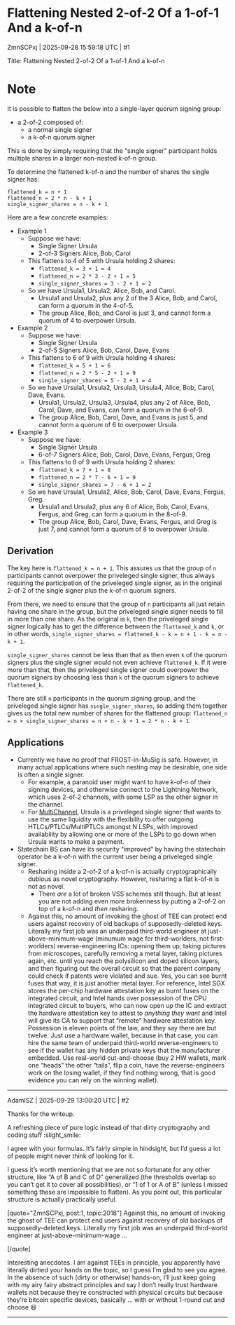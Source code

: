 # Flattening Nested 2-of-2 Of a 1-of-1 And a k-of-n

ZmnSCPxj | 2025-09-28 15:59:18 UTC | #1

Title: Flattening Nested 2-of-2 Of a 1-of-1 And a k-of-n

# Note

It is possible to flatten the below into a single-layer
quorum signing group:

* a 2-of-2 composed of:
  * a normal single signer
  * a k-of-n quorum signer

This is done by simply requiring that the “single signer”
participant holds multiple shares in a larger non-nested
k-of-n group.

To determine the flattened k-of-n and the number of shares
the single signer has:

```
flattened_k = n + 1
flattened_n = 2 * n - k + 1
single_signer_shares = n - k + 1
```

Here are a few concrete examples:

* Example 1
  * Suppose we have:
    * Single Signer Ursula
    * 2-of-3 Signers Alice, Bob, Carol
  * This flattens to 4 of 5 with Ursula holding 2 shares:
    * `flattened_k = 3 + 1 = 4`
    * `flattened_n = 2 * 3 - 2 + 1 = 5`
    * `single_signer_shares = 3 - 2 + 1 = 2`
  * So we have Ursula1, Ursula2, Alice, Bob, and Carol.
    * Ursula1 and Ursula2, plus any 2 of the 3 Alice, Bob,
      and Carol, can form a quorum in the 4-of-5.
    * The group Alice, Bob, and Carol is just 3, and cannot
      form a quorum of 4 to overpower Ursula.
* Example 2
  * Suppose we have:
    * Single Signer Ursula
    * 2-of-5 Signers Alice, Bob, Carol, Dave, Evans
  * This flattens to 6 of 9 with Ursula holding 4 shares:
    * `flattened_k = 5 + 1 = 6`
    * `flattened_n = 2 * 5 - 2 + 1 = 9`
    * `single_signer_shares = 5 - 2 + 1 = 4`
  * So we have Ursula1, Ursula2, Ursula3, Ursula4, Alice,
    Bob, Carol, Dave, Evans.
    * Ursula1, Ursula2, Ursula3, Ursula4, plus any 2 of
      Alice, Bob, Carol, Dave, and Evans, can form a
      quorum in the 6-of-9.
    * The group Alice, Bob, Carol, Dave, and Evans is just
      5, and cannot form a quorum of 6 to overpower Ursula.
* Example 3
  * Suppose we have:
    * Single Signer Ursula
    * 6-of-7 Signers Alice, Bob, Carol, Dave, Evans, Fergus,
      Greg
  * This flattens to 8 of 9 with Ursula holding 2 shares:
    * `flattened_k = 7 + 1 = 8`
    * `flattened_n = 2 * 7 - 6 + 1 = 9`
    * `single_signer_shares = 7 - 6 + 1 = 2`
  * So we have Ursula1, Ursula2, Alice, Bob, Carol, Dave,
    Evans, Fergus, Greg.
    * Ursula1 and Ursula2, plus any 6 of Alice, Bob, Carol,
      Evans, Fergus, and Greg, can form a quorum in the
      8-of-9.
    * The group Alice, Bob, Carol, Dave, Evans, Fergus, and
      Greg is just 7, and cannot form a quorum of 8 to
      overpower Ursula.

## Derivation

The key here is `flattened_k = n + 1`.
This assures us that the group of `n` participants cannot
overpower the priveleged single signer, thus always
requiring the participation of the priveleged single
signer, as in the original 2-of-2 of the single signer
plus the k-of-n quorum signers.

From there, we need to ensure that the group of `n`
participants all just retain having one share in the
group, but the priveleged single signer needs to fill in
more than one share.
As the original is `k`, then the priveleged single
signer logically has to get the difference between
the `flattened_k` and `k`, or in other words,
`single_signer_shares = flattened_k - k = n + 1 - k = n - k + 1`.

`single_signer_shares` cannot be less than that as
then even `k` of the quorum signers plus the single
signer would not even achieve `flattened_k`.
If it were more than that, then the priveleged single
signer could overpower the quorum signers by choosing
less than `k` of the quorum signers to achieve
`flattened_k`.

There are still `n` participants in the quorum signing
group, and the priveleged single signer has
`single_signer_shares`, so adding them together gives us
the total new number of shares for the flattened group:
`flattened_n = n + single_signer_shares = n + n - k + 1 = 2 * n - k + 1`.

## Applications

* Currently we have no proof that FROST-in-MuSig is safe.
  However, in many actual applications where such nesting
  may be desirable, one side is often a single signer.
  * For example, a paranoid user might want to have k-of-n
    of their signing devices, and otherwise connect to the
    Lightning Network, which uses 2-of-2 channels, with
    some LSP as the other signer in the channel.
  * For [MultiChannel](https://delvingbitcoin.org/t/multichannel-and-multiptlc-towards-a-global-high-availability-consistent-partition-tolerant-database-for-bitcoin-payments/1983), Ursula is a priveleged single
    signer that wants to use the same liquidity with the
    flexibility to offer outgoing HTLCs/PTLCs/MultiPTLCs
    amongst N LSPs, with improved availability by allowing
    one or more of the LSPs to go down when Ursula wants
    to make a payment.
* Statechain BS can have its security “improved” by having
  the statechain operator be a k-of-n with the current user
  being a priveleged single signer.
  * Resharing inside a 2-of-2 of a k-of-n is actually
    cryptographically dubious as novel cryptography.
    However, resharing a flat k-of-n is not as novel.
    * There *are* a lot of broken VSS schemes still though.
      But at least you are not adding even more brokenness
      by putting a 2-of-2 on top of a k-of-n and *then*
      resharing.
  * Against this, no amount of invoking the ghost of TEE
    can protect end users against recovery of old backups
    of supposedly-deleted keys.
    Literally my first job was an underpaid third-world
    engineer at just-above-minimum-wage (minumum wage for
    third-worlders, not first-worlders) reverse-engineering
    ICs: opening them up, taking pictures from microscopes,
    carefully removing a metal layer, taking pictures again,
    etc. until you reach the polysilicon and doped silicon
    layers, and then figuring out the overall circuit so that
    the parent company could check if patents were violated
    and sue.
    Yes, you can see burnt fuses that way, it is just
    another metal layer.
    For reference, Intel SGX stores the per-chip hardware
    attestation key as burnt fuses on the integrated circuit,
    and Intel hands over possession of the CPU integrated
    circuit to buyers, who can now open up the IC and
    extract the hardware attestation key to attest to
    *anything they want* and Intel will give its CA to
    support that “remote” hardware attestation key.
    Possession is eleven points of the law, and they say
    there are but twelve.
    Just use a hardware wallet, because in that case, you
    can hire the same team of underpaid third-world
    reverse-engineers to see if the wallet has any hidden
    private keys that the manufacturer embedded.
    Use real-world cut-and-choose (buy 2 HW wallets, mark
    one “heads” the other “tails”, flip a coin, have the
    reverse-engineers work on the losing wallet, if they
    find nothing wrong, that is good evidence you can
    rely on the winning wallet).

-------------------------

AdamISZ | 2025-09-29 13:00:20 UTC | #2

Thanks for the writeup.

A refreshing piece of pure logic instead of that dirty cryptography and coding stuff :slight_smile: 

I agree with your formulas. It’s fairly simple in hindsight, but I’d guess a lot of people might never think of looking for it.

I guess it’s worth mentioning that we are not so fortunate for any other structure, like “A of B and C of D” generalized (the thresholds overlap so you can’t get it to cover all possibilities), or “1 of 1 or A of B” (unless I missed something these are impossible to flatten). As you point out, this particular structure is actually practically useful.

[quote="ZmnSCPxj, post:1, topic:2018"]
Against this, no amount of invoking the ghost of TEE can protect end users against recovery of old backups of supposedly-deleted keys. Literally my first job was an underpaid third-world engineer at just-above-minimum-wage …

[/quote]

Interesting anecdotes. I am against TEEs in principle, you apparently have literally dirtied your hands on the topic, so I guess I’m glad to see you agree. In the absence of such (dirty or otherwise) hands-on, I’ll just keep going with my airy fairy abstract principles and say I don’t really trust hardware wallets not because they’re constructed with physical circuits but because they’re bitcoin specific devices, basically … with or without 1-round cut and choose :laughing:

-------------------------

